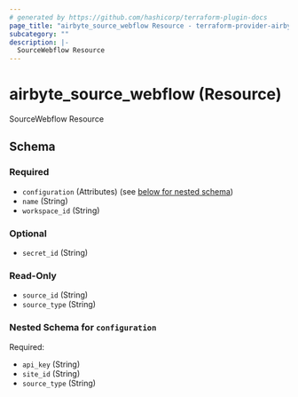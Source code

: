 ```yaml
---
# generated by https://github.com/hashicorp/terraform-plugin-docs
page_title: "airbyte_source_webflow Resource - terraform-provider-airbyte-new"
subcategory: ""
description: |-
  SourceWebflow Resource
---
```


# airbyte_source_webflow (Resource)

SourceWebflow Resource



<!-- schema generated by tfplugindocs -->
## Schema

### Required

- `configuration` (Attributes) (see [below for nested schema](#nestedatt--configuration))
- `name` (String)
- `workspace_id` (String)

### Optional

- `secret_id` (String)

### Read-Only

- `source_id` (String)
- `source_type` (String)

<a id="nestedatt--configuration"></a>
### Nested Schema for `configuration`

Required:

- `api_key` (String)
- `site_id` (String)
- `source_type` (String)



